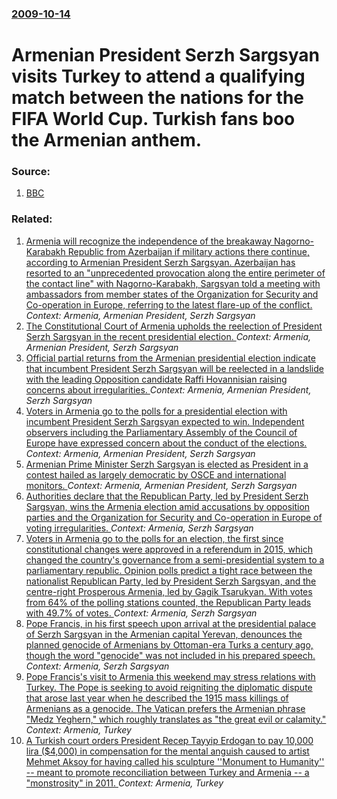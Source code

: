 ### [2009-10-14](/news/2009/10/14/index.md)

#  Armenian President Serzh Sargsyan visits Turkey to attend a qualifying match between the nations for the FIFA World Cup. Turkish fans boo the Armenian anthem. 




### Source:

1. [BBC](http://news.bbc.co.uk/2/hi/europe/8307259.stm)

### Related:

1. [Armenia will recognize the independence of the breakaway Nagorno-Karabakh Republic from Azerbaijan if military actions there continue, according to Armenian President Serzh Sargsyan. Azerbaijan has resorted to an "unprecedented provocation along the entire perimeter of the contact line" with Nagorno-Karabakh, Sargsyan told a meeting with ambassadors from member states of the Organization for Security and Co-operation in Europe, referring to the latest flare-up of the conflict. ](/news/2016/04/4/armenia-will-recognize-the-independence-of-the-breakaway-nagorno-karabakh-republic-from-azerbaijan-if-military-actions-there-continue-accor.md) _Context: Armenia, Armenian President, Serzh Sargsyan_
2. [The Constitutional Court of Armenia upholds the reelection of President Serzh Sargsyan in the recent presidential election. ](/news/2013/03/14/the-constitutional-court-of-armenia-upholds-the-reelection-of-president-serzh-sargsyan-in-the-recent-presidential-election.md) _Context: Armenia, Armenian President, Serzh Sargsyan_
3. [Official partial returns from the Armenian presidential election indicate that incumbent President Serzh Sargsyan will be reelected in a landslide with the leading Opposition candidate Raffi Hovannisian raising concerns about irregularities. ](/news/2013/02/19/official-partial-returns-from-the-armenian-presidential-election-indicate-that-incumbent-president-serzh-sargsyan-will-be-reelected-in-a-lan.md) _Context: Armenia, Armenian President, Serzh Sargsyan_
4. [Voters in Armenia go to the polls for a presidential election with incumbent President Serzh Sargsyan expected to win. Independent observers including the Parliamentary Assembly of the Council of Europe have expressed concern about the conduct of the elections. ](/news/2013/02/18/voters-in-armenia-go-to-the-polls-for-a-presidential-election-with-incumbent-president-serzh-sargsyan-expected-to-win-independent-observers.md) _Context: Armenia, Armenian President, Serzh Sargsyan_
5. [ Armenian Prime Minister Serzh Sargsyan is elected as President in a contest hailed as largely democratic by OSCE and international monitors. ](/news/2008/02/20/armenian-prime-minister-serzh-sargsyan-is-elected-as-president-in-a-contest-hailed-as-largely-democratic-by-osce-and-international-monitors.md) _Context: Armenia, Armenian President, Serzh Sargsyan_
6. [Authorities declare that the Republican Party, led by President Serzh Sargsyan, wins the Armenia election amid accusations by opposition parties and the Organization for Security and Co-operation in Europe of voting irregularities. ](/news/2017/04/3/authorities-declare-that-the-republican-party-led-by-president-serzh-sargsyan-wins-the-armenia-election-amid-accusations-by-opposition-par.md) _Context: Armenia, Serzh Sargsyan_
7. [Voters in Armenia go to the polls for an election, the first since constitutional changes were approved in a referendum in 2015, which changed the country's governance from a semi-presidential system to a parliamentary republic. Opinion polls predict a tight race between the nationalist Republican Party, led by President Serzh Sargsyan, and the centre-right Prosperous Armenia, led by Gagik Tsarukyan. With votes from 64% of the polling stations counted, the Republican Party leads with 49.7% of votes. ](/news/2017/04/2/voters-in-armenia-go-to-the-polls-for-an-election-the-first-since-constitutional-changes-were-approved-in-a-referendum-in-2015-which-chang.md) _Context: Armenia, Serzh Sargsyan_
8. [Pope Francis, in his first speech upon arrival at the presidential palace of Serzh Sargsyan in the Armenian capital Yerevan, denounces the planned genocide of Armenians by Ottoman-era Turks a century ago, though the word "genocide" was not included in his prepared speech. ](/news/2016/06/24/pope-francis-in-his-first-speech-upon-arrival-at-the-presidential-palace-of-serzh-sargsyan-in-the-armenian-capital-yerevan-denounces-the-p.md) _Context: Armenia, Serzh Sargsyan_
9. [Pope Francis's visit to Armenia this weekend may stress relations with Turkey. The Pope is seeking to avoid reigniting the diplomatic dispute that arose last year when he described the 1915 mass killings of Armenians as a genocide. The Vatican prefers the Armenian phrase "Medz Yeghern," which roughly translates as "the great evil or calamity." ](/news/2016/06/23/pope-francis-s-visit-to-armenia-this-weekend-may-stress-relations-with-turkey-the-pope-is-seeking-to-avoid-reigniting-the-diplomatic-disput.md) _Context: Armenia, Turkey_
10. [A Turkish court orders President Recep Tayyip Erdogan to pay 10,000 lira ($4,000) in compensation for the mental anguish caused to artist Mehmet Aksoy for having called his sculpture ''Monument to Humanity'' -- meant to promote reconciliation between Turkey and Armenia -- a "monstrosity" in 2011. ](/news/2015/03/3/a-turkish-court-orders-president-recep-tayyip-erdoaan-to-pay-10-000-lira-4-000-in-compensation-for-the-mental-anguish-caused-to-artist-m.md) _Context: Armenia, Turkey_
